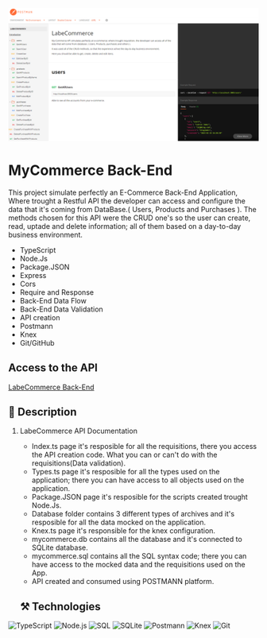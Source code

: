 ![preview](./readme-pic.png)

# MyCommerce Back-End 

This project simulate perfectly an E-Commerce Back-End Application, Where trought a Restful API the developer can access and configure the data that it's coming from DataBase.( Users, Products and Purchases ). The methods chosen for this API were the CRUD one's so the user can create, read, uptade and delete information; all of them based on a day-to-day business environment.

- TypeScript
- Node.Js
- Package.JSON
- Express
- Cors
- Require and Response
- Back-End Data Flow
- Back-End Data Validation
- API creation
- Postmann
- Knex
- Git/GitHub

## Access to the API
[LabeCommerce Back-End](https://documenter.getpostman.com/view/24461072/2s8ZDR7RG2)

## 📄 Description
1. LabeCommerce API Documentation
    - Index.ts page it's resposible for all the requisitions, there you access the API creation code. What you can or can't do with the requisitions(Data validation).
    - Types.ts page it's resposible for all the types used on the application; there you can have access to all objects used on the application.
    - Package.JSON page it's resposible for the scripts created trought Node.Js.
    - Database folder contains 3 different types of archives and it's resposible for all the data mocked on the application.
    - Knex.ts page it's responsible for the knex configuration.
    - mycommerce.db contains all the database and it's connected to SQLite database.
    - mycommerce.sql contains all the SQL syntax code; there you can have access to the mocked data and the requisitions used on the App.
    - API created and consumed using POSTMANN platform.

    ## ⚒️ Technologies

![TypeScript](https://img.shields.io/badge/TypeScript-1572B6?style=for-the-badge&logo=TypeScript&logoColor=white)
![Node.js](https://img.shields.io/badge/Nodejs5-E34F26?style=for-the-badge&logo=Nodejs5&logoColor=white)
![SQL](https://img.shields.io/badge/SQL-blue?style=for-the-badge&logo=SQL&logoColor=white)
![SQLite](https://img.shields.io/badge/SQLite-critical?style=for-the-badge&logo=SQLite&logoColor=white)
![Postmann](https://img.shields.io/badge/Postmann-323330?style=for-the-badge&logo=Postmann&logoColor=F7DF1E)
![Knex](https://img.shields.io/badge/Knex-important?style=for-the-badge&logo=Knex&logoColor=F7DF1E)
![Git](https://img.shields.io/badge/Git-171515?style=for-the-badge&logo=Git&logoColor=white)

